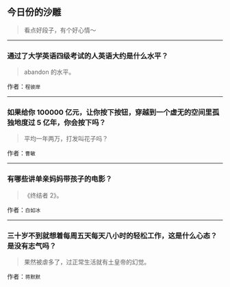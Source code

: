 ## 今日份的沙雕

> 看点好段子，有个好心情～


 
---

### 通过了大学英语四级考试的人英语大约是什么水平？

> abandon 的水平。


作者：`程彼岸`

---

### 如果给你 100000 亿元，让你按下按钮，穿越到一个虚无的空间里孤独地度过 5 亿年，你会按下吗？

> 平均一年两万，打发叫花子吗？


作者：`曹敏`

---

### 有哪些讲单亲妈妈带孩子的电影？

> 《终结者 2》。


作者：`白如冰`

---

### 三十岁不到就想着每周五天每天八小时的轻松工作，这是什么心态？是没有志气吗？

> 果然被虐多了，过正常生活就有土皇帝的幻觉。


作者：`蒋默默`